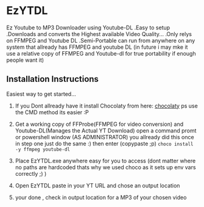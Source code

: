 # EzYTDL
  Ez Youtube to MP3 Downloader using Youtube-DL
    .Easy to setup
    .Downloads and converts the Highest available Video Quality...
    .Only relys on FFMPEG and Youtube DL
    .Semi-Portable can run from anywhere on any system that allready has FFMPEG and youtube DL
      (in future i may mke it use a relative copy of FFMPEG and Youtube-dl for true portability if enough people want it)
## Installation Instructions

Easiest way to get started...

1. If you Dont allready have it install Chocolaty from here: [chocolaty](https://chocolatey.org/)
  ps use the CMD method its easier :P
  
2. Get a working copy of FFProbe(FFMPEG for video conversion) and Youtube-DL(Manages the Actual YT Download)
  open a command promt or powershell window (AS ADMINISTRATOR) you allready did this once in step one
 just do the same :)
 then enter (copypaste ;p) ```choco install -y ffmpeg youtube-dl```
 
3. Place EzYTDL.exe anywhere easy for you to access (dont matter where no paths are hardcoded thats why we used choco as it sets up env vars correctly ;) )

4. Open EzYTDL paste in your YT URL and chose an output location 

5. your done , check in output location for a MP3 of your chosen video

